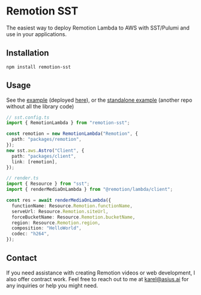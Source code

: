 # Remotion SST

The easiest way to deploy Remotion Lambda to AWS with SST/Pulumi and use in your applications.

## Installation

```
npm install remotion-sst
```

## Usage

See the [example](./example) (deployed [here](https://remotion-sst.asius.ai/)), or the [standalone example](https://github.com/karelnagel/remotion-sst-example) (another repo without all the library code)

```ts
// sst.config.ts
import { RemotionLambda } from "remotion-sst";

const remotion = new RemotionLambda("Remotion", {
  path: "packages/remotion",
});
new sst.aws.Astro("Client", {
  path: "packages/client",
  link: [remotion],
});
```

```ts
// render.ts
import { Resource } from "sst";
import { renderMediaOnLambda } from "@remotion/lambda/client";

const res = await renderMediaOnLambda({
  functionName: Resource.Remotion.functionName,
  serveUrl: Resource.Remotion.siteUrl,
  forceBucketName: Resource.Remotion.bucketName,
  region: Resource.Remotion.region,
  composition: "HelloWorld",
  codec: "h264",
});
```

## Contact

If you need assistance with creating Remotion videos or web development, I also offer contract work. Feel free to reach out to me at [karel@asius.ai](mailto:karel@asius.ai) for any inquiries or help you might need.
